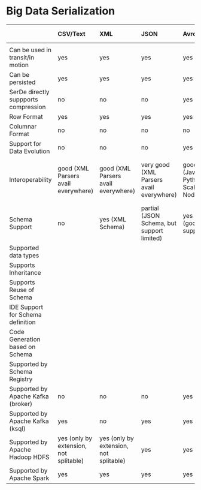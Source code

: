 # Big Data Serialization


|   | CSV/Text | XML   | JSON | Avro | Protocol Buffers | Parquet |
|:------------- |:---------------|:---------------|:-------------|:-------------|:-------------|:-------------|
|              |      |         |            |               |
| Can be used in transit/in motion  | yes        | yes        | yes           | yes              | yes | no |
| Can be persisted   | yes        | yes        | yes           | yes              | yes | yes |
| SerDe directly suppports compression | no        |  no       |  no          |  yes             | ? | ? |
| Row Format | yes        |  yes       |  yes          |  yes             | yes | no |
| Columnar Format | no        |  no       |  no          |  no             | no | yes |
| Support for Data Evolution | no        | no | no | yes | ? | ? |
| Interoperability | good (XML Parsers avail everywhere) | good (XML Parsers avail everywhere) | very good (XML Parsers avail everywhere) | good (Java, Python, Scala, Node.js) |  good (Java, C, C++, C#, Python, Go) |  |
| Schema Support | no | yes (XML Schema) | partial (JSON Schema, but support limited) | yes (good support) | ? | 
| Supported data types  |
| Supports Inheritance  |
| Supports Reuse of Schema |
| IDE Support for Schema definition |
| Code Generation based on Schema |
| Supported by Schema Registry |
| Supported by Apache Kafka (broker) | no |  no       |  no          |  yes             | no | no |
| Supported by Apache Kafka (ksql) | yes |  no       |  yes          |  yes             | no | no |
| Supported by Apache Hadoop HDFS |  yes (only by extension, not splitable)       |  yes (only by extension, not splitable)          |  yes             | yes | yes |
| Supported by Apache Spark |  yes |  yes  |  yes             | yes | yes |
